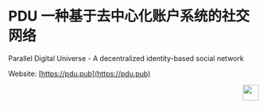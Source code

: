 # PDU 一种基于去中心化账户系统的社交网络
Parallel Digital Universe - A decentralized identity-based social network

Website: [https://pdu.pub](https://pdu.pub)


<a href="https://pdu.pub"><img height="32" align="right" src="https://pdu.pub/images/icon3.svg"></a>
